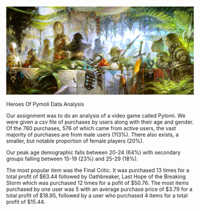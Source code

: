 ![alt text](https://github.com/cgrinstead12/Heroes_of_Pymoli/blob/master/Resources/Fantasy.jpg)

Heroes Of Pymoli Data Analysis

Our assignment was to do an analysis of a video game called Pylomi. We were given a csv file of purchases by users along with their age and gender. Of the 780 purchases, 576 of which came from active users, the vast majority of purchases are from male users (113%). There also exists, a smaller, but notable proportion of female players (20%).

Our peak age demographic falls between 20-24 (64%) with secondary groups falling between 15-19 (23%) and 25-29 (18%).  

The most popular item was the Final Critic. It was purchased 13 times for a total profit of $63.44 followed by Oathbreaker, Last Hope of the Breaking Storm which was purchased 12 times for a pofit of $50.76. The most items purchased by one user was 5 with an average purchase price of $3.79 for a total profit of $18.95, followed by a user who purchased 4 items for a total profit of $15.44.
